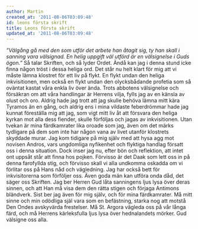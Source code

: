```yaml
---
author: Martin
created_at: '2011-08-06T03:09:48'
id: leons första skrift
title: Leons första skrift
updated_at: '2011-08-06T03:09:48'
---
```

*”Välgång gå med den som utför det arbete han åtagit sig, ty han skall i sanning vara välsignad. En helig uppgift väl utförd är en välsignelse i Guds ögon.”* Så talar Skriften, och så lyder Ordet. Ändå kan jag i denna stund icke finna någon tröst i dessa heliga ord. Det står nu helt klart för mig att vi måste lämna klostret för ett liv på flykt. En flykt undan den heliga inkvisitionen, men också en flykt undan den olycksbådande profetia som så oväntat kastat våra enkla liv över ända. Trots abbotens välsignelse och försäkran om att våra handlingar är Herrens vilja, fylls jag av en känsla av olust och oro. Aldrig hade jag trott att jag skulle behöva lämna mitt kära Tyramos än en gång, och aldrig ens i mina vildaste feberdrömmar hade jag kunnat föreställa mig att jag, som vigt mitt liv åt att försvara den heliga kyrkan mot alla dess fiender, skulle förföljas och jagas av inkvisitionen. Utan tvekan är mina färdkamrater lika oroade som jag, även om det märks tydligare på dem som inte har någon vana av livet utanför klostrets skyddade murar. Jag kom tidigare på mig själv med att hysa agg mot novisen Andros, vars ungdomliga nyfikenhet och flyktiga handlag försatt oss i denna situation. Dock inser jag nu, efter bön och reflektion, att intet ont uppsåt står att finna hos pojken. Förvisso är det Daak som lett oss in på denna farofyllda stig, och förvisso skall vi alla undkomma oskadda om vi förlitar oss på Hans nåd och vägledning. Jag har också bett för inkvisitorerna som förföljer oss. Även goda män kan utföra onda dåd, det säger oss Skriften. Jag ber Herren Gud låta sanningens ljus lysa över deras sinnen, och att Han må visa dem den rätta stigen och förjaga Antimons bländverk. Sist ber jag även för mig själv, och för mina färdkamrater. Må mitt sinne och min odödliga själ vara som en befästning, starka nog att motstå Den Ondes avskyvärda frestelser. Må St. Argora vägleda oss på vår långa färd, och må Herrens kärleksfulla ljus lysa över hednalandets mörker. Gud välsigne oss alla.